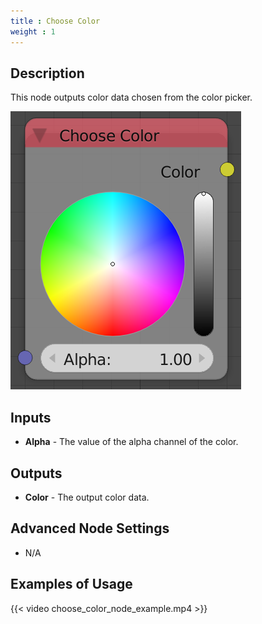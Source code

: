 ```yaml
---
title : Choose Color
weight : 1
---
```


## Description

This node outputs color data chosen from the color picker.

![image](choose_color_node.png)

## Inputs

- **Alpha** - The value of the alpha channel of the color.

## Outputs

- **Color** - The output color data.

## Advanced Node Settings

- N/A

## Examples of Usage

{{< video choose_color_node_example.mp4 >}}
